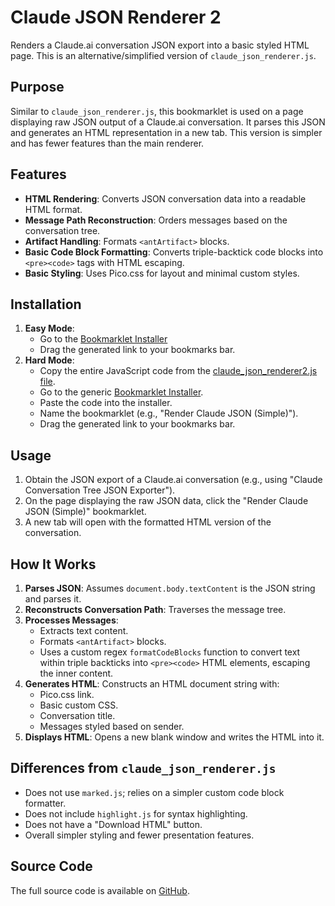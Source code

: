 # Claude JSON Renderer 2

Renders a Claude.ai conversation JSON export into a basic styled HTML page. This is an alternative/simplified version of `claude_json_renderer.js`.

## Purpose

Similar to `claude_json_renderer.js`, this bookmarklet is used on a page displaying raw JSON output of a Claude.ai conversation. It parses this JSON and generates an HTML representation in a new tab. This version is simpler and has fewer features than the main renderer.

## Features

- **HTML Rendering**: Converts JSON conversation data into a readable HTML format.
- **Message Path Reconstruction**: Orders messages based on the conversation tree.
- **Artifact Handling**: Formats `<antArtifact>` blocks.
- **Basic Code Block Formatting**: Converts triple-backtick code blocks into `<pre><code>` tags with HTML escaping.
- **Basic Styling**: Uses Pico.css for layout and minimal custom styles.

## Installation

1.  **Easy Mode**:
    *   Go to the [Bookmarklet Installer](https://austegard.com/bookmarklet-installer.html?bookmarklet=claude_json_renderer2.js)
    *   Drag the generated link to your bookmarks bar.
2.  **Hard Mode**:
    *   Copy the entire JavaScript code from the [claude_json_renderer2.js file](https://github.com/oaustegard/bookmarklets/blob/main/claude_json_renderer2.js).
    *   Go to the generic [Bookmarklet Installer](https://austegard.com/bookmarklet-installer.html).
    *   Paste the code into the installer.
    *   Name the bookmarklet (e.g., "Render Claude JSON (Simple)").
    *   Drag the generated link to your bookmarks bar.

## Usage

1.  Obtain the JSON export of a Claude.ai conversation (e.g., using "Claude Conversation Tree JSON Exporter").
2.  On the page displaying the raw JSON data, click the "Render Claude JSON (Simple)" bookmarklet.
3.  A new tab will open with the formatted HTML version of the conversation.

## How It Works

1.  **Parses JSON**: Assumes `document.body.textContent` is the JSON string and parses it.
2.  **Reconstructs Conversation Path**: Traverses the message tree.
3.  **Processes Messages**:
    *   Extracts text content.
    *   Formats `<antArtifact>` blocks.
    *   Uses a custom regex `formatCodeBlocks` function to convert text within triple backticks into `<pre><code>` HTML elements, escaping the inner content.
4.  **Generates HTML**: Constructs an HTML document string with:
    *   Pico.css link.
    *   Basic custom CSS.
    *   Conversation title.
    *   Messages styled based on sender.
5.  **Displays HTML**: Opens a new blank window and writes the HTML into it.

## Differences from `claude_json_renderer.js`

-   Does not use `marked.js`; relies on a simpler custom code block formatter.
-   Does not include `highlight.js` for syntax highlighting.
-   Does not have a "Download HTML" button.
-   Overall simpler styling and fewer presentation features.

## Source Code

The full source code is available on [GitHub](https://github.com/oaustegard/bookmarklets/blob/main/claude_json_renderer2.js).
